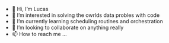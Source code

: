 - 👋 Hi, I’m Lucas
- 👀 I’m interested in solving the owrlds data probles with code
- 🌱 I’m currently learning scheduling routines and orchestration 
- 💞️ I’m looking to collaborate on anything really
- 📫 How to reach me ...

<!---
dataninja3/dataninja3 is a ✨ special ✨ repository because its `README.md` (this file) appears on your GitHub profile.
You can click the Preview link to take a look at your changes.
--->
